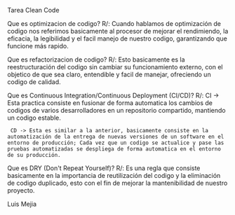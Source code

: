 Tarea Clean Code

Que es optimizacion de codigo?
R/: Cuando hablamos de optimización de codigo nos referimos basicamente al procesor de mejorar el rendimiendo, la eficacia, la legibilidad y el facil manejo de nuestro codigo, garantizando que funcione más rapido.

 Que es refactorizacion de codigo?
 R/: Esto basicamente es la reestructuración del codigo sin cambiar su funcionamiento externo, con el objetico de que sea claro, entendible y facil de manejar, ofreciendo un codigo de calidad.

 Que es Continuous Integration/Continuous Deployment (CI/CD)?
 R/: CI -> Esta practica consiste en fusionar de forma automatica los cambios de codigos de varios               desarrolladores en un repositorio compartido, mantiendo un codigo estable.

     CD -> Esta es similar a la anterior, basicamente consiste en la automatización de la entrega de nuevas versiones de un software en el entorno de producción; Cada vez que un codigo se actualice y pase las pruebas automatizadas se despliega de forma automatica en el entorno de su producción.

 Que es DRY (Don't Repeat Yourself)?
 R/: Es una regla que consiste basicamente en la importancia de reutilización del codigo y la eliminación de codigo duplicado, esto con el fin de mejorar la mantenibilidad de nuestro proyecto.

 Luis Mejia

